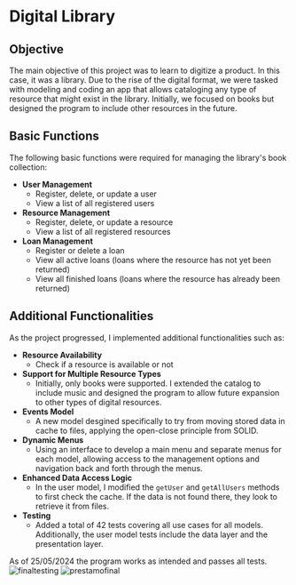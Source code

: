 # Digital Library

## Objective
The main objective of this project was to learn to digitize a product. 
In this case, it was a library. Due to the rise of the digital format, 
we were tasked with modeling and coding an app that allows cataloging any type of resource 
that might exist in the library. Initially, we focused on books
but designed the program to include other resources in the future.
## Basic Functions
The following basic functions were required for managing the library's book collection:
- **User Management**
  - Register, delete, or update a user
  - View a list of all registered users
- **Resource Management**
  - Register, delete, or update a resource
  - View a list of all registered resources
- **Loan Management**
  - Register or delete a loan
  - View all active loans (loans where the resource has not yet been returned)
  - View all finished loans (loans where the resource has already been returned)

## Additional Functionalities
As the project progressed, I implemented additional functionalities such as:
- **Resource Availability**
  - Check if a resource is available or not
- **Support for Multiple Resource Types**
  - Initially, only books were supported. I extended the catalog to include music and designed the program to allow future expansion to other types of digital resources.
- **Events Model**
  - A new model desgined specifically to try from moving stored data in cache to files, applying the open-close principle from SOLID.
- **Dynamic Menus**
  - Using an interface to develop a main menu and separate menus for each model, allowing access to the management options and navigation back and forth through the menus.
- **Enhanced Data Access Logic**
  - In the user model, I modified the `getUser` and `getAllUsers` methods to first check the cache. If the data is not found there, they look to retrieve it from files.
- **Testing**
  - Added a total of 42 tests covering all use cases for all models.
 Additionally, the user model tests include the data layer and the presentation layer.

As of 25/05/2024 the program works as intended and passes all tests.
![finaltesting](https://github.com/paucare/ed-digital-library/assets/146753377/ab1c78b1-5e2c-4a32-9d77-1bf17f89218f)
![prestamofinal](https://github.com/paucare/ed-digital-library/assets/146753377/9c9950c3-668b-43e2-8cc0-d77858f045d4)

